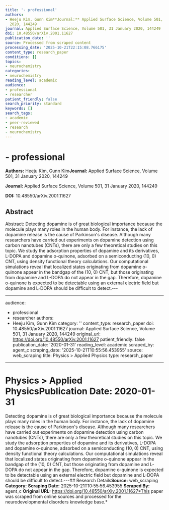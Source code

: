 ```yaml
---
title: '- professional'
authors:
- Heeju Kim, Gunn Kim**Journal:** Applied Surface Science, Volume 501, 31 January
  2020, 144249
journal: Applied Surface Science, Volume 501, 31 January 2020, 144249
doi: 10.48550/arXiv.2001.11627
publication_date: ''
source: Processed from scraped content
processing_date: '2025-10-21T22:15:08.766175'
content_type: research_paper
conditions: []
topics:
- neurochemistry
categories:
- neurochemistry
reading_level: academic
audience:
- professional
- researcher
patient_friendly: false
search_priority: standard
keywords: []
search_tags:
- academic
- peer-reviewed
- research
- neurochemistry
---
```


# - professional

**Authors:** Heeju Kim, Gunn Kim**Journal:** Applied Surface Science, Volume 501, 31 January 2020, 144249

**Journal:** Applied Surface Science, Volume 501, 31 January 2020, 144249

**DOI:** 10.48550/arXiv.2001.11627

## Abstract

Abstract:
Detecting dopamine is of great biological importance because the molecule plays many roles in the human body. For instance, the lack of dopamine release is the cause of Parkinson's disease. Although many researchers have carried out experiments on dopamine detection using carbon nanotubes (CNTs), there are only a few theoretical studies on this topic. We study the adsorption properties of dopamine and its derivatives, L-DOPA and dopamine o-quinone, adsorbed on a semiconducting (10, 0) CNT, using density functional theory calculations. Our computational simulations reveal that localized states originating from dopamine o-quinone appear in the bandgap of the (10, 0) CNT, but those originating from dopamine and L-DOPA do not appear in the gap. Therefore, dopamine o-quinone is expected to be detectable using an external electric field but dopamine and L-DOPA should be difficult to detect.---

---
audience:
- professional
- researcher
authors:
- Heeju Kim, Gunn Kim
category: ''
content_type: research_paper
doi: 10.48550/arXiv.2001.11627
journal: Applied Surface Science, Volume 501, 31 January 2020, 144249
original_url: https://doi.org/10.48550/arXiv.2001.11627
patient_friendly: false
publication_date: '2020-01-31'
reading_level: academic
scraped_by: agent_c
scraping_date: '2025-10-21T10:55:56.453955'
source: web_scraping
title: Physics > Applied Physics
type: research_paper
---
# Physics > Applied Physics**Publication Date:** 2020-01-31
Detecting dopamine is of great biological importance because the molecule plays many roles in the human body. For instance, the lack of dopamine release is the cause of Parkinson's disease. Although many researchers have carried out experiments on dopamine detection using carbon nanotubes (CNTs), there are only a few theoretical studies on this topic. We study the adsorption properties of dopamine and its derivatives, L-DOPA and dopamine o-quinone, adsorbed on a semiconducting (10, 0) CNT, using density functional theory calculations. Our computational simulations reveal that localized states originating from dopamine o-quinone appear in the bandgap of the (10, 0) CNT, but those originating from dopamine and L-DOPA do not appear in the gap. Therefore, dopamine o-quinone is expected to be detectable using an external electric field but dopamine and L-DOPA should be difficult to detect.---## Research Details**Source:** web_scraping
**Category:**
**Scraping Date:** 2025-10-21T10:55:56.453955
**Scraped By:** agent_c
**Original URL:** https://doi.org/10.48550/arXiv.2001.11627*This paper was scraped from online sources and processed for the neurodevelopmental disorders knowledge base.*